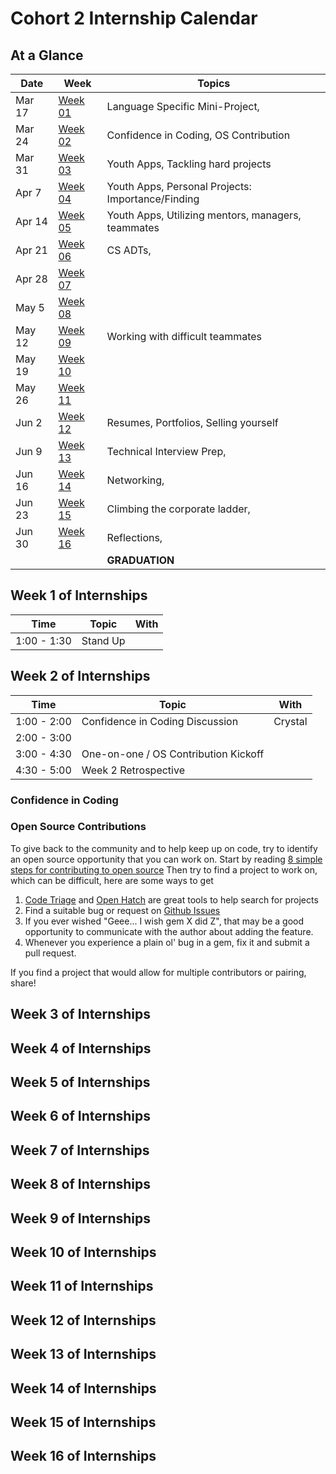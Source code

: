 # Cohort 2 Internship Calendar

## At a Glance

Date    | Week                                | Topics
--------|-------------------------------------|-----------------------------
Mar 17  | [Week 01](#week-1-of-internships)   | Language Specific Mini-Project,
Mar 24  | [Week 02](#week-2-of-internships)   | Confidence in Coding, OS Contribution
Mar 31  | [Week 03](#week-3-of-internships)   | Youth Apps, Tackling hard projects
Apr 7   | [Week 04](#week-4-of-internships)   | Youth Apps, Personal Projects: Importance/Finding
Apr 14  | [Week 05](#week-5-of-internships)   | Youth Apps, Utilizing mentors, managers, teammates
Apr 21  | [Week 06](#week-6-of-internships)   | CS ADTs, 
Apr 28  | [Week 07](#week-7-of-internships)   |
May 5   | [Week 08](#week-8-of-internships)   |
May 12  | [Week 09](#week-9-of-internships)   | Working with difficult teammates
May 19  | [Week 10](#week-10-of-internships)  |
May 26  | [Week 11](#week-11-of-internships)  |
Jun 2   | [Week 12](#week-12-of-internships)  | Resumes, Portfolios, Selling yourself
Jun 9   | [Week 13](#week-13-of-internships)  | Technical Interview Prep,
Jun 16  | [Week 14](#week-14-of-internships)  | Networking,
Jun 23  | [Week 15](#week-15-of-internships)  | Climbing the corporate ladder,
Jun 30  | [Week 16](#week-16-of-internships)  | Reflections,
        |                                     | **GRADUATION**

## Week 1 of Internships

| Time       | Topic                                    | With
|------------|------------------------------------------|----------
1:00 - 1:30  | Stand Up                                 |

## Week 2 of Internships

| Time       | Topic                                    | With
|------------|------------------------------------------|----------
1:00 - 2:00  | Confidence in Coding Discussion          | Crystal
2:00 - 3:00  |                                          |
3:00 - 4:30  | One-on-one / OS Contribution Kickoff     |
4:30 - 5:00  | Week 2 Retrospective                     |

### Confidence in Coding



### Open Source Contributions

To give back to the community and to help keep up on code, try to identify an open
source opportunity that you can work on. Start by reading
[8 simple steps for contributing to open source](http://www.sitepoint.com/8-simple-steps-for-contributing-to-open-source/)
Then try to find a project to work on, which can be difficult, here are some ways to get

1. [Code Triage](http://www.codetriage.com/) and [Open Hatch](https://openhatch.org) are great tools to help search for projects
2. Find a suitable bug or request on [Github Issues](https://github.com/blog/831-issues-2)
3. If you ever wished "Geee... I wish gem X did Z", that may be a good opportunity to communicate with the author about adding the feature.
4. Whenever you experience a plain ol' bug in a gem, fix it and submit a pull request.

If you find a project that would allow for multiple contributors or pairing, share!

## Week 3 of Internships


## Week 4 of Internships


## Week 5 of Internships


## Week 6 of Internships


## Week 7 of Internships


## Week 8 of Internships


## Week 9 of Internships


## Week 10 of Internships


## Week 11 of Internships


## Week 12 of Internships


## Week 13 of Internships


## Week 14 of Internships


## Week 15 of Internships


## Week 16 of Internships
